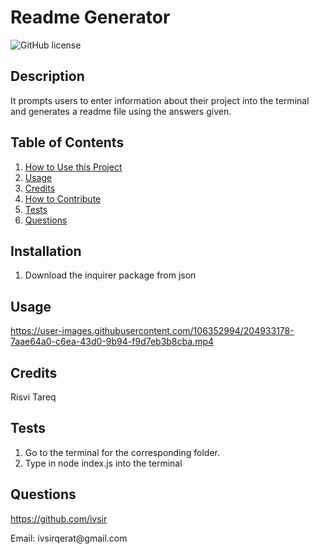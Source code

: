# Readme Generator

![GitHub license](https://img.shields.io/badge/license-MIT-blue.svg)

## Description
It prompts users to enter information about their project into the terminal and generates a readme file using the answers given.

## Table of Contents
<nav>
    <ol>
        <li><a href="#Installation">How to Use this Project</a></li>
        <li><a href="#Usage">Usage</a></li>
        <li><a href="#Credits">Credits</a></li>
        <li><a href="#How to Contribute">How to Contribute</a></li>
        <li><a href="#Tests">Tests</a></li>
        <li><a href="#Questions">Questions</a></li>
    </ol>
</nav>

## Installation
<ol><li>Download the inquirer package from json</li></ol>

## Usage



https://user-images.githubusercontent.com/106352994/204933178-7aae64a0-c6ea-43d0-9b94-f9d7eb3b8cba.mp4




## Credits
Risvi Tareq

## Tests
<ol>
    <li>Go to the terminal for the corresponding folder.</li>
    <li>Type in node index.js into the terminal</li>
</ol>

## Questions
<a href="https://github.com/ivsir">https://github.com/ivsir</a>
<p>Email: ivsirqerat@gmail.com</p>

